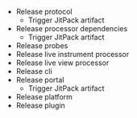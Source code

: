 - Release protocol
  - Trigger JitPack artifact
- Release processor dependencies
  - Trigger JitPack artifact
- Release probes
- Release live instrument processor
- Release live view processor
- Release cli
- Release portal
  - Trigger JitPack artifact
- Release platform
- Release plugin
